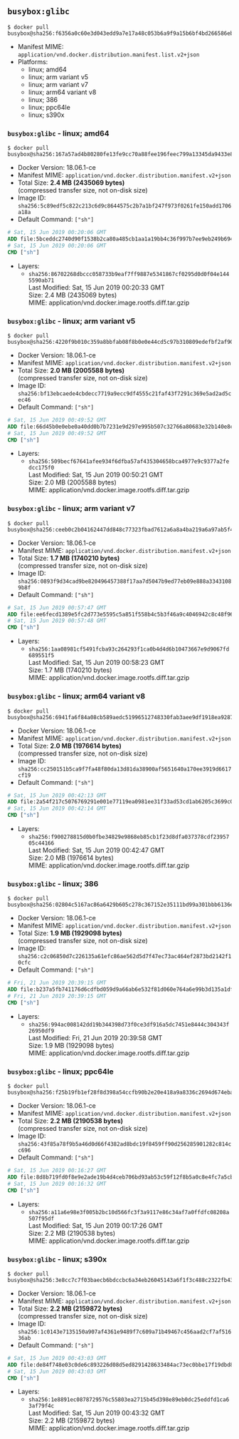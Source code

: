 ## `busybox:glibc`

```console
$ docker pull busybox@sha256:f6356a0c60e3d043edd9a7e17a48c053b6a9f9a15b6bf4bd266586eb5031b838
```

-	Manifest MIME: `application/vnd.docker.distribution.manifest.list.v2+json`
-	Platforms:
	-	linux; amd64
	-	linux; arm variant v5
	-	linux; arm variant v7
	-	linux; arm64 variant v8
	-	linux; 386
	-	linux; ppc64le
	-	linux; s390x

### `busybox:glibc` - linux; amd64

```console
$ docker pull busybox@sha256:167a57ad4b80280fe13fe9cc70a88fee196feec799a13345da9433e8358fa837
```

-	Docker Version: 18.06.1-ce
-	Manifest MIME: `application/vnd.docker.distribution.manifest.v2+json`
-	Total Size: **2.4 MB (2435069 bytes)**  
	(compressed transfer size, not on-disk size)
-	Image ID: `sha256:5c89edf5c822c213c6d9c8644575c2b7a1bf247f973f0261fe150add1706a18a`
-	Default Command: `["sh"]`

```dockerfile
# Sat, 15 Jun 2019 00:20:06 GMT
ADD file:5bceddc2740d90f1538b2ca80a485cb1aa1a19bb4c36f997b7ee9eb249b6947a in / 
# Sat, 15 Jun 2019 00:20:06 GMT
CMD ["sh"]
```

-	Layers:
	-	`sha256:86702268dbccc058733b9eaf7ff9887e5341867cf0295d0d0f04e1445590ab71`  
		Last Modified: Sat, 15 Jun 2019 00:20:33 GMT  
		Size: 2.4 MB (2435069 bytes)  
		MIME: application/vnd.docker.image.rootfs.diff.tar.gzip

### `busybox:glibc` - linux; arm variant v5

```console
$ docker pull busybox@sha256:4220f9b010c359a8bbfab08f8b0e0e44cd5c97b310809edefbf2af9029551612
```

-	Docker Version: 18.06.1-ce
-	Manifest MIME: `application/vnd.docker.distribution.manifest.v2+json`
-	Total Size: **2.0 MB (2005588 bytes)**  
	(compressed transfer size, not on-disk size)
-	Image ID: `sha256:bf13ebcaede4cbdecc7719a9ecc9df4555c21faf43f7291c369e5ad2ad5cec46`
-	Default Command: `["sh"]`

```dockerfile
# Sat, 15 Jun 2019 00:49:52 GMT
ADD file:66d45b0e0ebe0a40dd0b7b7231e9d297e995b507c32766a80683e32b140e8c7e in / 
# Sat, 15 Jun 2019 00:49:52 GMT
CMD ["sh"]
```

-	Layers:
	-	`sha256:509becf67641afee934f6dfba57af435304658bca4977e9c9377a2fedcc175f0`  
		Last Modified: Sat, 15 Jun 2019 00:50:21 GMT  
		Size: 2.0 MB (2005588 bytes)  
		MIME: application/vnd.docker.image.rootfs.diff.tar.gzip

### `busybox:glibc` - linux; arm variant v7

```console
$ docker pull busybox@sha256:ceeb0c2b04162447dd848c77323fbad7612a6a8a4ba219a6a97ab5f4113bcdd5
```

-	Docker Version: 18.06.1-ce
-	Manifest MIME: `application/vnd.docker.distribution.manifest.v2+json`
-	Total Size: **1.7 MB (1740210 bytes)**  
	(compressed transfer size, not on-disk size)
-	Image ID: `sha256:0893f9d34cad9be820496457388f17aa7d5047b9ed77eb09e888a33431089b8f`
-	Default Command: `["sh"]`

```dockerfile
# Sat, 15 Jun 2019 00:57:47 GMT
ADD file:ee6fecd1389e5fc2d773e5595c5a851f558b4c5b3f46a9c4046942c8c48f96f1 in / 
# Sat, 15 Jun 2019 00:57:48 GMT
CMD ["sh"]
```

-	Layers:
	-	`sha256:1aa08981cf5491fcba93c264293f1ca0b4d4d6b10473667e9d9067fd689551f5`  
		Last Modified: Sat, 15 Jun 2019 00:58:23 GMT  
		Size: 1.7 MB (1740210 bytes)  
		MIME: application/vnd.docker.image.rootfs.diff.tar.gzip

### `busybox:glibc` - linux; arm64 variant v8

```console
$ docker pull busybox@sha256:6941fa6f84a08cb589aedc51996512748330fab3aee9df1918ea9287a2aa6eb4
```

-	Docker Version: 18.06.1-ce
-	Manifest MIME: `application/vnd.docker.distribution.manifest.v2+json`
-	Total Size: **2.0 MB (1976614 bytes)**  
	(compressed transfer size, not on-disk size)
-	Image ID: `sha256:cc250151b5ca9f7fa48f80da13d81da38900af5651640a170ee3919d6617cf19`
-	Default Command: `["sh"]`

```dockerfile
# Sat, 15 Jun 2019 00:42:13 GMT
ADD file:2a54f217c5076769291e001e77119ea0981ee31f33ad53cd1ab6205c3699c073 in / 
# Sat, 15 Jun 2019 00:42:14 GMT
CMD ["sh"]
```

-	Layers:
	-	`sha256:f900278815d0b0fbe34829e9868eb85cb1f23d8dfa037378cdf2395705c44166`  
		Last Modified: Sat, 15 Jun 2019 00:42:47 GMT  
		Size: 2.0 MB (1976614 bytes)  
		MIME: application/vnd.docker.image.rootfs.diff.tar.gzip

### `busybox:glibc` - linux; 386

```console
$ docker pull busybox@sha256:02804c5167ac86a6429b605c278c367152e35111bd99a301bbb6136e7f1ed9db
```

-	Docker Version: 18.06.1-ce
-	Manifest MIME: `application/vnd.docker.distribution.manifest.v2+json`
-	Total Size: **1.9 MB (1929098 bytes)**  
	(compressed transfer size, not on-disk size)
-	Image ID: `sha256:c2c06850d7c226135a61efc86ae562d5d7f47ec73ac464ef2873bd2142f10cfc`
-	Default Command: `["sh"]`

```dockerfile
# Fri, 21 Jun 2019 20:39:15 GMT
ADD file:b237a5fb741176d6cdfbd059d9a66ab6e532f81d060e764a6e99b3d135a1dfc4 in / 
# Fri, 21 Jun 2019 20:39:15 GMT
CMD ["sh"]
```

-	Layers:
	-	`sha256:994ac008142dd19b344398d73f0ce3df916a5dc7451e8444c304343f26950df9`  
		Last Modified: Fri, 21 Jun 2019 20:39:58 GMT  
		Size: 1.9 MB (1929098 bytes)  
		MIME: application/vnd.docker.image.rootfs.diff.tar.gzip

### `busybox:glibc` - linux; ppc64le

```console
$ docker pull busybox@sha256:f25b19fb1ef28f8d398a54ccfb90b2e20e418a9a8336c2694d674eba095b3857
```

-	Docker Version: 18.06.1-ce
-	Manifest MIME: `application/vnd.docker.distribution.manifest.v2+json`
-	Total Size: **2.2 MB (2190538 bytes)**  
	(compressed transfer size, not on-disk size)
-	Image ID: `sha256:43f85a78f9b5a46d0d66f4382ad8bdc19f8459ff90d256285901282c814cc696`
-	Default Command: `["sh"]`

```dockerfile
# Sat, 15 Jun 2019 00:16:27 GMT
ADD file:8d8b719fd0f8e9e2ade19b4d4ceb706bd93ab53c59f12f8b5a0c8e4fc7a5cb55 in / 
# Sat, 15 Jun 2019 00:16:32 GMT
CMD ["sh"]
```

-	Layers:
	-	`sha256:a11a6e98e3f005b2bc10d566fc3f3a9117e86c34af7a0ffdfc08208a507f95df`  
		Last Modified: Sat, 15 Jun 2019 00:17:26 GMT  
		Size: 2.2 MB (2190538 bytes)  
		MIME: application/vnd.docker.image.rootfs.diff.tar.gzip

### `busybox:glibc` - linux; s390x

```console
$ docker pull busybox@sha256:3e8cc7c7f03baecb6bdccbc6a34eb26045143a6f1f3c488c2322fb430044f203
```

-	Docker Version: 18.06.1-ce
-	Manifest MIME: `application/vnd.docker.distribution.manifest.v2+json`
-	Total Size: **2.2 MB (2159872 bytes)**  
	(compressed transfer size, not on-disk size)
-	Image ID: `sha256:1c0143e7135150a907af4361e9489f7c609a71b49467c456aad2cf7af51636ab`
-	Default Command: `["sh"]`

```dockerfile
# Sat, 15 Jun 2019 00:43:03 GMT
ADD file:de84f748e03c0de6c893226d08d5ed8291428633484ac73ec0bbe17f19dbd816 in / 
# Sat, 15 Jun 2019 00:43:03 GMT
CMD ["sh"]
```

-	Layers:
	-	`sha256:1e8891ec0878729576c55803ea2715b45d398e89eb0dc25eddfd1ca63af79f4c`  
		Last Modified: Sat, 15 Jun 2019 00:43:32 GMT  
		Size: 2.2 MB (2159872 bytes)  
		MIME: application/vnd.docker.image.rootfs.diff.tar.gzip
